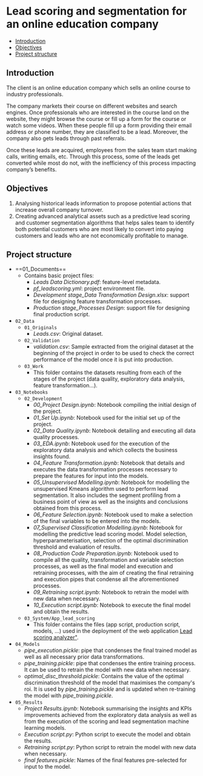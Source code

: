 # Lead scoring and segmentation for an online education company

- [Introduction](#introduction)
- [Objectives](#objectives)
- [Project structure](#project-structure)

## Introduction <a name="introduction"></a>
The client is an online education company which sells an online course to industry professionals.

The company markets their course on different websites and search engines. Once professionals who are interested in the course land on the website, they might browse the course or fill up a form for the course or watch some videos. When these people fill up a form providing their email address or phone number, they are classified to be a lead. Moreover, the company also gets leads through past referrals.

Once these leads are acquired, employees from the sales team start making calls, writing emails, etc. Through this process, some of the leads get converted while most do not, with the inefficiency of this process impacting company’s benefits.

## Objectives <a name="objectives"></a>
1. Analysing historical leads information to propose potential actions that increase overall company turnover.
2. Creating advanced analytical assets such as a predictive lead scoring and customer segmentation algorithms that helps sales team to identify both potential customers who are most likely to convert into paying customers and leads who are not economically profitable to manage.

## Project structure <a name="project-structure"></a>
- ==01_Documents==
  - Contains basic project files:
    - *Leads Data Dictionary.pdf*: feature-level metadata.
    - *pf_leadscoring.yml*: project environment file.
    - *Development stage_Data Transformation Design.xlsx*: support file for designing feature transformation processes.
    - *Production stage_Processes Design*: support file for designing final production script.
- `02_Data`
  - `01_Originals`
    - *Leads.csv*: Original dataset.
  - `02_Validation`
    - *validation.csv*: Sample extracted from the original dataset at the beginning of the project in order to be used to check the correct performance of the model once it is put into production.
  - `03_Work`
    - This folder contains the datasets resulting from each of the stages of the project (data quality, exploratory data analysis, feature transformation...).
- `03_Notebooks`
  - `02_Development`
    - *00_Project Design.ipynb*: Notebook compiling the initial design of the project.
    - *01_Set Up.ipynb*: Notebook used for the initial set up of the project.
    - *02_Data Quality.ipynb*: Notebook detailing and executing all data quality processes.
    - *03_EDA.ipynb*: Notebook used for the execution of the exploratory data analysis and which collects the business insights found.
    - *04_Feature Transformation.ipynb*: Notebook that details and executes the data transformation processes necessary to prepare the features  for input into the models.
    - *05_Unsupervised Modelling.ipynb*: Notebook for modelling the unsupervised Kmeans algorithm used to perform lead segmentation. It also includes the segment profiling from a business point of view as well as the insights and conclusions obtained from this process.
    - *06_Feature Selection.ipynb*: Notebook used to make a selection of the final variables to be entered into the models.
    - *07_Supervised Classification Modelling.ipynb*: Notebook for modelling the predictive lead scoring model. Model selection, hyperparameterisation, selection of the optimal discrimination threshold and evaluation of results.
    - *08_Production Code Preparation.ipynb*: Notebook used to compile all the quality, transformation and variable selection processes, as well as the final model and execution and retraining processes, with the aim of creating the final retraining and execution pipes that condense all the aforementioned processes.
    - *09_Retraining script.ipynb*: Notebook to retrain the model with new data when necessary.
    - *10_Execution script.ipynb*: Notebook to execute the final model and obtain the results.
  - `03_System/App_lead_scoring`
    - This folder contains the files (app script, production script, models, ...) used in the deployment of the web application [Lead scoring analyzer"](https://p-03-notebooks03-systemapp-lead-scoringapp-lead-scoring-asrw2z.streamlitapp.com/).
- `04_Models`
  - *pipe_execution.pickle*: pipe that condenses the final trained model as well as all necessary prior data transformations.
  - *pipe_training.pickle*:  pipe that condenses the entire training process. It can be used to retrain the model with new data when necessary.
  - *optimal_disc_threshold.pickle*: Contains the value of the optimal discrimination threshold of the model that maximises the company's roi. It is used by *pipe_training.pickle* and is updated when re-training the model with *pipe_training.pickle*.
- `05_Results`
  - *Project Results.ipynb*: Notebook summarising the insights and KPIs improvements achieved from the exploratory data analysis as well as from the execution of the scoring and lead segmentation machine learning models.
  - *Execution script.py*: Python script to execute the model and obtain the results.
  - *Retraining script.py*: Python script to retrain the model with new data when necessary.
  - *final features.pickle*: Names of the final features pre-selected for input to the model.
